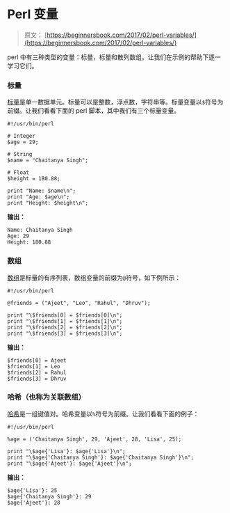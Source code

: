# Perl 变量

> 原文： [https://beginnersbook.com/2017/02/perl-variables/](https://beginnersbook.com/2017/02/perl-variables/)

perl 中有三种类型的变量：标量，标量和散列数组。让我们在示例的帮助下逐一学习它们。

### 标量

[标量](https://beginnersbook.com/2017/05/scalars-in-perl/)是单一数据单元。标量可以是整数，浮点数，字符串等。标量变量以`$`符号为前缀。让我们看看下面的 perl 脚本，其中我们有三个标量变量。

```
#!/usr/bin/perl

# Integer
$age = 29;

# String
$name = "Chaitanya Singh";

# Float
$height = 180.88;

print "Name: $name\n";
print "Age: $age\n";
print "Height: $height\n";
```

**输出：**

```
Name: Chaitanya Singh
Age: 29
Height: 180.88
```

### 数组

[数组](https://beginnersbook.com/2017/05/perl-lists-and-arrays/)是标量的有序列表，数组变量的前缀为`@`符号，如下例所示：

```
#!/usr/bin/perl

@friends = ("Ajeet", "Leo", "Rahul", "Dhruv");

print "\$friends[0] = $friends[0]\n";
print "\$friends[1] = $friends[1]\n";
print "\$friends[2] = $friends[2]\n";
print "\$friends[3] = $friends[3]\n";
```

**输出：**

```
$friends[0] = Ajeet
$friends[1] = Leo
$friends[2] = Rahul
$friends[3] = Dhruv
```

### 哈希（也称为关联数组）

[哈希](https://beginnersbook.com/2017/05/hashes-in-perl/)是一组键值对。哈希变量以`%`符号为前缀。让我们看看下面的例子：

```
#!/usr/bin/perl

%age = ('Chaitanya Singh', 29, 'Ajeet', 28, 'Lisa', 25);

print "\$age{'Lisa'}: $age{'Lisa'}\n";
print "\$age{'Chaitanya Singh'}: $age{'Chaitanya Singh'}\n";
print "\$age{'Ajeet'}: $age{'Ajeet'}\n";
```

**输出：**

```
$age{'Lisa'}: 25
$age{'Chaitanya Singh'}: 29
$age{'Ajeet'}: 28
```